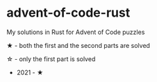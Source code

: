 # advent-of-code-rust

My solutions in Rust for Advent of Code puzzles

★ - both the first and the second parts are solved

☆ - only the first part is solved

- 2021 - ★
